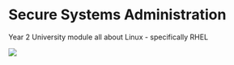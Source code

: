 # Secure Systems Administration
Year 2 University module all about Linux - specifically RHEL

![](/images/linux.jpg)